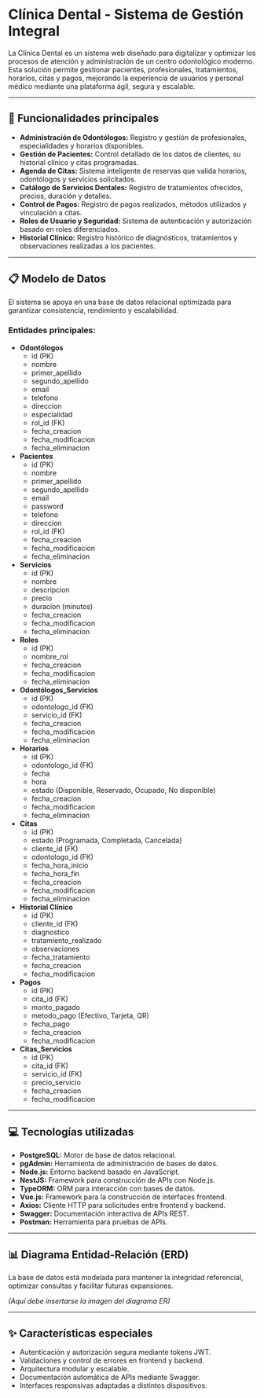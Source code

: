 <h1>Clínica Dental - Sistema de Gestión Integral</h1>

<p>La Clínica Dental es un sistema web diseñado para digitalizar y optimizar los procesos de atención y administración de un centro odontológico moderno. Esta solución permite gestionar pacientes, profesionales, tratamientos, horarios, citas y pagos, mejorando la experiencia de usuarios y personal médico mediante una plataforma ágil, segura y escalable.</p>

<hr>

<h2>🚀 Funcionalidades principales</h2>

<ul>
  <li><strong>Administración de Odontólogos:</strong> Registro y gestión de profesionales, especialidades y horarios disponibles.</li>
  <li><strong>Gestión de Pacientes:</strong> Control detallado de los datos de clientes, su historial clínico y citas programadas.</li>
  <li><strong>Agenda de Citas:</strong> Sistema inteligente de reservas que valida horarios, odontólogos y servicios solicitados.</li>
  <li><strong>Catálogo de Servicios Dentales:</strong> Registro de tratamientos ofrecidos, precios, duración y detalles.</li>
  <li><strong>Control de Pagos:</strong> Registro de pagos realizados, métodos utilizados y vinculación a citas.</li>
  <li><strong>Roles de Usuario y Seguridad:</strong> Sistema de autenticación y autorización basado en roles diferenciados.</li>
  <li><strong>Historial Clínico:</strong> Registro histórico de diagnósticos, tratamientos y observaciones realizadas a los pacientes.</li>
</ul>

<hr>

<h2>📋 Modelo de Datos</h2>

<p>El sistema se apoya en una base de datos relacional optimizada para garantizar consistencia, rendimiento y escalabilidad.</p>

<h3>Entidades principales:</h3>

<ul>
  <li><strong>Odontólogos</strong>
    <ul>
      <li>id (PK)</li>
      <li>nombre</li>
      <li>primer_apellido</li>
      <li>segundo_apellido</li>
      <li>email</li>
      <li>telefono</li>
      <li>direccion</li>
      <li>especialidad</li>
      <li>rol_id (FK)</li>
      <li>fecha_creacion</li>
      <li>fecha_modificacion</li>
      <li>fecha_eliminacion</li>
    </ul>
  </li>
  <li><strong>Pacientes</strong>
    <ul>
      <li>id (PK)</li>
      <li>nombre</li>
      <li>primer_apellido</li>
      <li>segundo_apellido</li>
      <li>email</li>
      <li>password</li>
      <li>telefono</li>
      <li>direccion</li>
      <li>rol_id (FK)</li>
      <li>fecha_creacion</li>
      <li>fecha_modificacion</li>
      <li>fecha_eliminacion</li>
    </ul>
  </li>
  <li><strong>Servicios</strong>
    <ul>
      <li>id (PK)</li>
      <li>nombre</li>
      <li>descripcion</li>
      <li>precio</li>
      <li>duracion (minutos)</li>
      <li>fecha_creacion</li>
      <li>fecha_modificacion</li>
      <li>fecha_eliminacion</li>
    </ul>
  </li>
  <li><strong>Roles</strong>
    <ul>
      <li>id (PK)</li>
      <li>nombre_rol</li>
      <li>fecha_creacion</li>
      <li>fecha_modificacion</li>
      <li>fecha_eliminacion</li>
    </ul>
  </li>
  <li><strong>Odontólogos_Servicios</strong>
    <ul>
      <li>id (PK)</li>
      <li>odontologo_id (FK)</li>
      <li>servicio_id (FK)</li>
      <li>fecha_creacion</li>
      <li>fecha_modificacion</li>
      <li>fecha_eliminacion</li>
    </ul>
  </li>
  <li><strong>Horarios</strong>
    <ul>
      <li>id (PK)</li>
      <li>odontologo_id (FK)</li>
      <li>fecha</li>
      <li>hora</li>
      <li>estado (Disponible, Reservado, Ocupado, No disponible)</li>
      <li>fecha_creacion</li>
      <li>fecha_modificacion</li>
      <li>fecha_eliminacion</li>
    </ul>
  </li>
  <li><strong>Citas</strong>
    <ul>
      <li>id (PK)</li>
      <li>estado (Programada, Completada, Cancelada)</li>
      <li>cliente_id (FK)</li>
      <li>odontologo_id (FK)</li>
      <li>fecha_hora_inicio</li>
      <li>fecha_hora_fin</li>
      <li>fecha_creacion</li>
      <li>fecha_modificacion</li>
      <li>fecha_eliminacion</li>
    </ul>
  </li>
  <li><strong>Historial Clínico</strong>
    <ul>
      <li>id (PK)</li>
      <li>cliente_id (FK)</li>
      <li>diagnostico</li>
      <li>tratamiento_realizado</li>
      <li>observaciones</li>
      <li>fecha_tratamiento</li>
      <li>fecha_creacion</li>
      <li>fecha_modificacion</li>
    </ul>
  </li>
  <li><strong>Pagos</strong>
    <ul>
      <li>id (PK)</li>
      <li>cita_id (FK)</li>
      <li>monto_pagado</li>
      <li>metodo_pago (Efectivo, Tarjeta, QR)</li>
      <li>fecha_pago</li>
      <li>fecha_creacion</li>
      <li>fecha_modificacion</li>
    </ul>
  </li>
  <li><strong>Citas_Servicios</strong>
    <ul>
      <li>id (PK)</li>
      <li>cita_id (FK)</li>
      <li>servicio_id (FK)</li>
      <li>precio_servicio</li>
      <li>fecha_creacion</li>
      <li>fecha_modificacion</li>
    </ul>
  </li>
</ul>

<hr>

<h2>💻 Tecnologías utilizadas</h2>

<ul>
  <li><strong>PostgreSQL:</strong> Motor de base de datos relacional.</li>
  <li><strong>pgAdmin:</strong> Herramienta de administración de bases de datos.</li>
  <li><strong>Node.js:</strong> Entorno backend basado en JavaScript.</li>
  <li><strong>NestJS:</strong> Framework para construcción de APIs con Node.js.</li>
  <li><strong>TypeORM:</strong> ORM para interacción con bases de datos.</li>
  <li><strong>Vue.js:</strong> Framework para la construcción de interfaces frontend.</li>
  <li><strong>Axios:</strong> Cliente HTTP para solicitudes entre frontend y backend.</li>
  <li><strong>Swagger:</strong> Documentación interactiva de APIs REST.</li>
  <li><strong>Postman:</strong> Herramienta para pruebas de APIs.</li>
</ul>

<hr>

<h2>📊 Diagrama Entidad-Relación (ERD)</h2>

<p>La base de datos está modelada para mantener la integridad referencial, optimizar consultas y facilitar futuras expansiones.</p>

<p><em>(Aquí debe insertarse la imagen del diagrama ER)</em></p>

<hr>

<h2>✨ Características especiales</h2>

<ul>
  <li>Autenticación y autorización segura mediante tokens JWT.</li>
  <li>Validaciones y control de errores en frontend y backend.</li>
  <li>Arquitectura modular y escalable.</li>
  <li>Documentación automática de APIs mediante Swagger.</li>
  <li>Interfaces responsivas adaptadas a distintos dispositivos.</li>
</ul>

